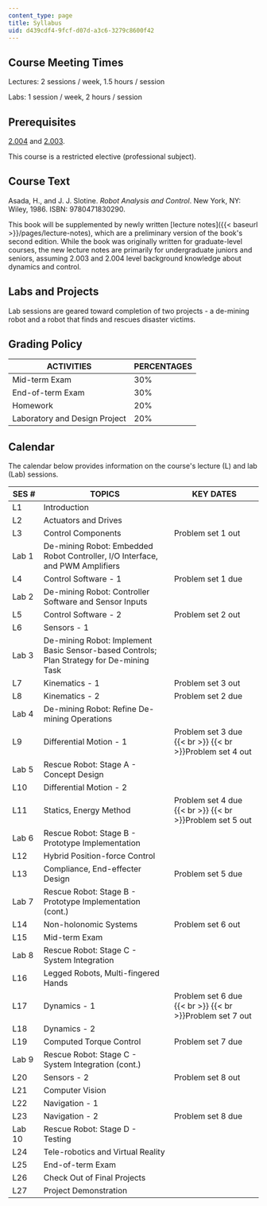 ```yaml
---
content_type: page
title: Syllabus
uid: d439cdf4-9fcf-d07d-a3c6-3279c8600f42
---
```


Course Meeting Times
--------------------

Lectures: 2 sessions / week, 1.5 hours / session

Labs: 1 session / week, 2 hours / session

Prerequisites
-------------

[2.004](/courses/2-004-modeling-dynamics-and-control-ii-spring-2003) and [2.003](/courses/2-003-modeling-dynamics-and-control-i-spring-2005).

This course is a restricted elective (professional subject).

Course Text
-----------

Asada, H., and J. J. Slotine. _Robot Analysis and Control_. New York, NY: Wiley, 1986. ISBN: 9780471830290.

This book will be supplemented by newly written [lecture notes]({{< baseurl >}}/pages/lecture-notes), which are a preliminary version of the book's second edition. While the book was originally written for graduate-level courses, the new lecture notes are primarily for undergraduate juniors and seniors, assuming 2.003 and 2.004 level background knowledge about dynamics and control.

Labs and Projects
-----------------

Lab sessions are geared toward completion of two projects - a de-mining robot and a robot that finds and rescues disaster victims.

Grading Policy
--------------

| ACTIVITIES | PERCENTAGES |
| --- | --- |
| Mid-term Exam | 30% |
| End-of-term Exam | 30% |
| Homework | 20% |
| Laboratory and Design Project | 20% 

  

Calendar
--------

The calendar below provides information on the course's lecture (L) and lab (Lab) sessions.

| SES # | TOPICS | KEY DATES |
| --- | --- | --- |
| L1 | Introduction |  |
| L2 | Actuators and Drives |  |
| L3 | Control Components | Problem set 1 out |
| Lab 1 | De-mining Robot: Embedded Robot Controller, I/O Interface, and PWM Amplifiers |  |
| L4 | Control Software - 1 | Problem set 1 due |
| Lab 2 | De-mining Robot: Controller Software and Sensor Inputs |  |
| L5 | Control Software - 2 | Problem set 2 out |
| L6 | Sensors - 1 |  |
| Lab 3 | De-mining Robot: Implement Basic Sensor-based Controls; Plan Strategy for De-mining Task |  |
| L7 | Kinematics - 1 | Problem set 3 out |
| L8 | Kinematics - 2 | Problem set 2 due |
| Lab 4 | De-mining Robot: Refine De-mining Operations |  |
| L9 | Differential Motion - 1 | Problem set 3 due  {{< br >}}  {{< br >}}Problem set 4 out |
| Lab 5 | Rescue Robot: Stage A - Concept Design |  |
| L10 | Differential Motion - 2 |  |
| L11 | Statics, Energy Method | Problem set 4 due  {{< br >}}  {{< br >}}Problem set 5 out |
| Lab 6 | Rescue Robot: Stage B - Prototype Implementation |  |
| L12 | Hybrid Position-force Control |  |
| L13 | Compliance, End-effecter Design | Problem set 5 due |
| Lab 7 | Rescue Robot: Stage B - Prototype Implementation (cont.) |  |
| L14 | Non-holonomic Systems | Problem set 6 out |
| L15 | Mid-term Exam |  |
| Lab 8 | Rescue Robot: Stage C - System Integration |  |
| L16 | Legged Robots, Multi-fingered Hands |  |
| L17 | Dynamics - 1 | Problem set 6 due  {{< br >}}  {{< br >}}Problem set 7 out |
| L18 | Dynamics - 2 |  |
| L19 | Computed Torque Control | Problem set 7 due |
| Lab 9 | Rescue Robot: Stage C - System Integration (cont.) |  |
| L20 | Sensors - 2 | Problem set 8 out |
| L21 | Computer Vision |  |
| L22 | Navigation - 1 |  |
| L23 | Navigation - 2 | Problem set 8 due |
| Lab 10 | Rescue Robot: Stage D - Testing |  |
| L24 | Tele-robotics and Virtual Reality |  |
| L25 | End-of-term Exam |  |
| L26 | Check Out of Final Projects |  |
| L27 | Project Demonstration |